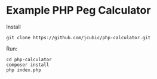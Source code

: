 # Example PHP Peg Calculator


Install
```
git clone https://github.com/jcubic/php-calculator.git
```

Run:
```
cd php-calculator
composer install
php index.php
```
